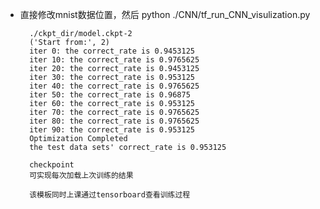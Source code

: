 * 直接修改mnist数据位置，然后 python ./CNN/tf_run_CNN_visulization.py
        
        ./ckpt_dir/model.ckpt-2
        ('Start from:', 2)
        iter 0: the correct_rate is 0.9453125 
        iter 10: the correct_rate is 0.9765625 
        iter 20: the correct_rate is 0.9453125 
        iter 30: the correct_rate is 0.953125
        iter 40: the correct_rate is 0.9765625
        iter 50: the correct_rate is 0.96875
        iter 60: the correct_rate is 0.953125
        iter 70: the correct_rate is 0.9765625
        iter 80: the correct_rate is 0.9765625
        iter 90: the correct_rate is 0.953125
        Optimization Completed
        the test data sets' correct_rate is 0.953125
        
        checkpoint 
        可实现每次加载上次训练的结果
        
        该模板同时上课通过tensorboard查看训练过程